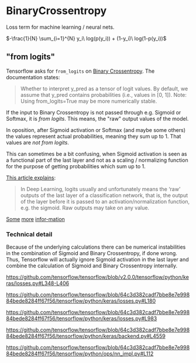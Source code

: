 # BinaryCrossentropy

Loss term for machine learning / neural nets.

$-\frac{1}{N} \sum_{i=1}^{N} y_i\ log(p(y_i)) + (1-y_i)\ log(1-p(y_i))$

## "from logits"

Tensorflow asks for `from_logits` on [Binary Crossentropy](https://www.tensorflow.org/versions/r2.0/api_docs/python/tf/keras/losses/BinaryCrossentropy). The documentation states:

> Whether to interpret y_pred as a tensor of logit values. By default, we assume that y_pred contains probabilities (i.e., values in [0, 1]). Note: Using from_logits=True may be more numerically stable.

If the input to Binary Crossentropy is not passed through e.g. Sigmoid or Softmax, it is *from logits*. This means, the "raw" output values of the model.

In oposition, after Sigmoid activation or Softmax (and maybe some others) the values represent actual probabilities, meaning they sum up to $1$. That values are *not from logits*.

This can sometimes be a bit confusing, when Sigmoid activation is seen as a functional part of the last layer and not as a scaling / normalizing function for the purpose of getting probabilities which sum up to $1$.

[This article explains](https://towardsdatascience.com/sigmoid-activation-and-binary-crossentropy-a-less-than-perfect-match-b801e130e31):

> In Deep Learning, logits usually and unfortunately means the ‘raw’ outputs of the last layer of a classification network, that is, the output of the layer before it is passed to an activation/normalization function, e.g. the sigmoid. Raw outputs may take on any value. 

[Some](https://stackoverflow.com/questions/41455101/what-is-the-meaning-of-the-word-logits-in-tensorflow) [more](https://towardsdatascience.com/understanding-binary-cross-entropy-log-loss-a-visual-explanation-a3ac6025181a) [infor-](https://stackoverflow.com/a/53418478)[mation](https://stackoverflow.com/questions/52125924/why-does-sigmoid-crossentropy-of-keras-tensorflow-have-low-precision)

### Technical detail

Because of the underlying calculations there can be numerical instabilities in the combination of Sigmoid and Binary Crossentropy, if done wrong. Thus, Tensorflow will actually ignore Sigmoid activation in the last layer and combine the calculation of Sigmoid and Binary Crossentropy internally.

https://github.com/tensorflow/tensorflow/blob/v2.0.0/tensorflow/python/keras/losses.py#L348-L406

https://github.com/tensorflow/tensorflow/blob/64c3d382cadf7bbe8e7e99884bede8284ff67f56/tensorflow/python/keras/losses.py#L180

https://github.com/tensorflow/tensorflow/blob/64c3d382cadf7bbe8e7e99884bede8284ff67f56/tensorflow/python/keras/losses.py#L983

https://github.com/tensorflow/tensorflow/blob/64c3d382cadf7bbe8e7e99884bede8284ff67f56/tensorflow/python/keras/backend.py#L4559

https://github.com/tensorflow/tensorflow/blob/64c3d382cadf7bbe8e7e99884bede8284ff67f56/tensorflow/python/ops/nn_impl.py#L112
